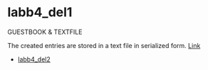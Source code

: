 # labb4_del1

GUESTBOOK &amp; TEXTFILE

The created entries are stored in a text file in serialized form.
[Link](http://minafiler.miun.se/~naal2001/labb4_del1)
<!-- TOC -->

* [labb4_del2](http://minafiler.miun.se/~naal2001/labb4_del2)

<!-- TOC -->